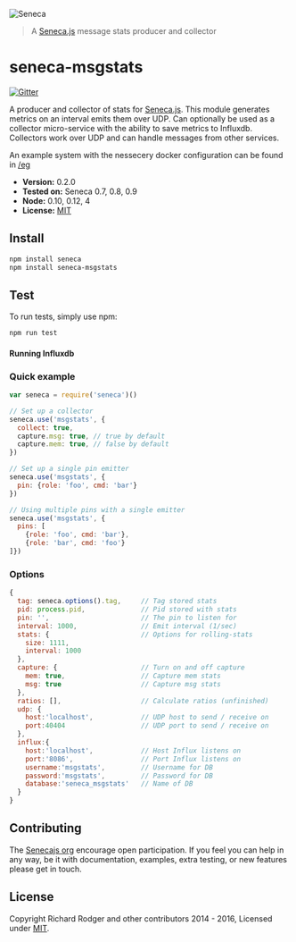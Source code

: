 ![Seneca](http://senecajs.org/files/assets/seneca-logo.png)
> A [Seneca.js][] message stats producer and collector

# seneca-msgstats
[![Gitter][gitter-badge]][gitter-url]

A producer and collector of stats for [Seneca.js][]. This module generates metrics on an interval emits
them over UDP. Can optionally be used as a collector micro-service with the ability to save metrics to
Influxdb. Collectors work over UDP and can handle messages from other services.

An example system with the nessecery docker configuration can be found in [/eg](./eg)

- __Version:__ 0.2.0
- __Tested on:__ Seneca 0.7, 0.8, 0.9
- __Node:__ 0.10, 0.12, 4
- __License:__ [MIT][]

## Install

```sh
npm install seneca
npm install seneca-msgstats
```

## Test
To run tests, simply use npm:

```sh
npm run test
```

#### Running Influxdb


### Quick example


```js
var seneca = require('seneca')()

// Set up a collector
seneca.use('msgstats', {
  collect: true,
  capture.msg: true, // true by default
  capture.mem: true, // false by default
})

// Set up a single pin emitter
seneca.use('msgstats', {
  pin: {role: 'foo', cmd: 'bar'}
})

// Using multiple pins with a single emitter
seneca.use('msgstats', {
  pins: [
    {role: 'foo', cmd: 'bar'},
    {role: 'bar', cmd: 'foo'}
]})
```

### Options

```js
{
  tag: seneca.options().tag,     // Tag stored stats
  pid: process.pid,              // Pid stored with stats
  pin: '',                       // The pin to listen for
  interval: 1000,                // Emit interval (1/sec)
  stats: {                       // Options for rolling-stats
    size: 1111,
    interval: 1000
  },
  capture: {                     // Turn on and off capture
    mem: true,                   // Capture mem stats
    msg: true                    // Capture msg stats
  },
  ratios: [],                    // Calculate ratios (unfinished)
  udp: {
    host:'localhost',            // UDP host to send / receive on
    port:40404                   // UDP port to send / receive on
  },
  influx:{
    host:'localhost',            // Host Influx listens on
    port:'8086',                 // Port Influx listens on
    username:'msgstats',         // Username for DB
    password:'msgstats',         // Password for DB
    database:'seneca_msgstats'   // Name of DB
  }
}
```


## Contributing
The [Senecajs org][] encourage open participation. If you feel you can help in any way, be it with
documentation, examples, extra testing, or new features please get in touch.

## License
Copyright Richard Rodger and other contributors 2014 - 2016, Licensed under [MIT][].

[gitter-badge]: https://badges.gitter.im/Join%20Chat.svg
[gitter-url]: https://gitter.im/senecajs/seneca
[MIT]: ./LICENSE
[Senecajs org]: https://github.com/senecajs/
[Seneca.js]: https://www.npmjs.com/package/seneca
[senecajs.org]: http://senecajs.org/
[github issue]: https://github.com/senecajs-labs/seneca-msgstats/issues
[@senecajs]: http://twitter.com/senecajs
